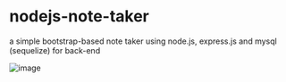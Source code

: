 # nodejs-note-taker
a simple bootstrap-based note taker using node.js, express.js and mysql (sequelize) for back-end

![image](https://user-images.githubusercontent.com/108158031/198747371-1801ee31-31dc-48b8-80d3-9c45f5f513fa.png)

